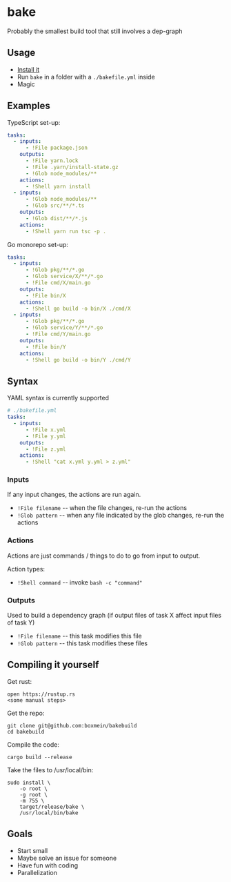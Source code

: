 # bake

Probably the smallest build tool that still involves a dep-graph

## Usage

- [Install it](#installing)
- Run `bake` in a folder with a `./bakefile.yml` inside
- Magic

## Examples

TypeScript set-up:

```yaml
tasks:
  - inputs:
      - !File package.json
    outputs:
      - !File yarn.lock
      - !File .yarn/install-state.gz
      - !Glob node_modules/**
    actions:
      - !Shell yarn install
  - inputs:
      - !Glob node_modules/**
      - !Glob src/**/*.ts
    outputs:
      - !Glob dist/**/*.js
    actions:
      - !Shell yarn run tsc -p .
```

Go monorepo set-up:

```yaml
tasks:
  - inputs:
      - !Glob pkg/**/*.go
      - !Glob service/X/**/*.go
      - !File cmd/X/main.go
    outputs:
      - !File bin/X
    actions:
      - !Shell go build -o bin/X ./cmd/X
  - inputs:
      - !Glob pkg/**/*.go
      - !Glob service/Y/**/*.go
      - !File cmd/Y/main.go
    outputs:
      - !File bin/Y
    actions:
      - !Shell go build -o bin/Y ./cmd/Y
```

## Syntax

YAML syntax is currently supported

```yaml
# ./bakefile.yml
tasks:
  - inputs:
      - !File x.yml
      - !File y.yml
    outputs:
      - !File z.yml
    actions:
      - !Shell "cat x.yml y.yml > z.yml"
```

### Inputs

If any input changes, the actions are run again.

- `!File filename` -- when the file changes, re-run the actions
- `!Glob pattern` -- when any file indicated by the glob changes, re-run the actions

### Actions

Actions are just commands / things to do to go from input to output.

Action types:

- `!Shell command` -- invoke `bash -c "command"`

### Outputs

Used to build a dependency graph (if output files of task X affect input files 
of task Y)

- `!File filename` -- this task modifies this file
- `!Glob pattern` -- this task modifies these files

## Compiling it yourself

Get rust:

```
open https://rustup.rs
<some manual steps>
```

Get the repo:

```
git clone git@github.com:boxmein/bakebuild
cd bakebuild
```

Compile the code:

```
cargo build --release
```

Take the files to /usr/local/bin:

```
sudo install \
    -o root \
    -g root \
    -m 755 \
    target/release/bake \
    /usr/local/bin/bake
```

## Goals

- Start small
- Maybe solve an issue for someone
- Have fun with coding
- Parallelization

